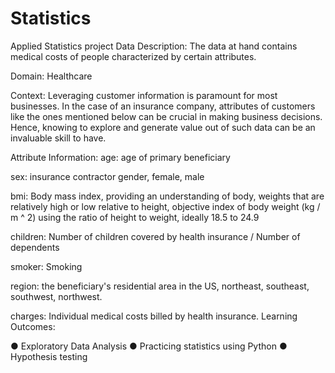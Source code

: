 # Statistics
Applied Statistics project
Data Description:
The data at hand contains medical costs of people characterized by certain attributes.

Domain:
Healthcare

Context:
Leveraging customer information is paramount for most businesses. In the case of an insurance company, attributes of customers like the ones mentioned below can be crucial in making business decisions. Hence, knowing to explore and generate value out of such data can be an invaluable skill to have.

Attribute Information:
age: age of primary beneficiary

sex: insurance contractor gender, female, male

bmi: Body mass index, providing an understanding of body, weights that are relatively high or low relative to height, objective index of body weight (kg / m ^ 2) using the ratio of height to weight, ideally 18.5 to 24.9

children: Number of children covered by health insurance / Number of dependents

smoker: Smoking

region: the beneficiary's residential area in the US, northeast, southeast, southwest, northwest.

charges: Individual medical costs billed by health insurance. Learning Outcomes:

● Exploratory Data Analysis ● Practicing statistics using Python ● Hypothesis testing
